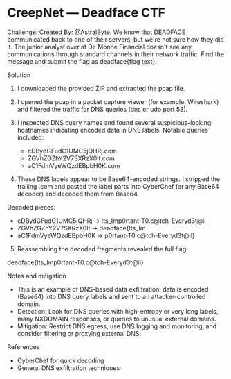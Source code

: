 # CreepNet — Deadface CTF

Challenge: Created By: @AstralByte. We know that DEADFACE communicated back to one of their servers, but we're not sure how they did it. The junior analyst over at De Monne Financial doesn't see any communications through standard channels in their network traffic. Find the message and submit the flag as deadface{flag text}.

Solution

1) I downloaded the provided ZIP and extracted the pcap file.
2) I opened the pcap in a packet capture viewer (for example, Wireshark) and filtered the traffic for DNS queries (dns or udp port 53).
3) I inspected DNS query names and found several suspicious-looking hostnames indicating encoded data in DNS labels. Notable queries included:
   - cDBydGFudC1UMC5jQHRj.com
   - ZGVhZGZhY2V7SXRzX0lt.com
   - aC1FdmVyeWQzdEBpbH0K.com

4) These DNS labels appear to be Base64-encoded strings. I stripped the trailing .com and pasted the label parts into CyberChef (or any Base64 decoder) and decoded them from Base64.

Decoded pieces:
- cDBydGFudC1UMC5jQHRj -> Its_Imp0rtant-T0.c@tch-Everyd3t@il
- ZGVhZGZhY2V7SXRzX0lt -> deadface{Its_Im
- aC1FdmVyeWQzdEBpbH0K -> p0rtant-T0.c@tch-Everyd3t@il}

5) Reassembling the decoded fragments revealed the full flag:

deadface{Its_Imp0rtant-T0.c@tch-Everyd3t@il}

Notes and mitigation

- This is an example of DNS-based data exfiltration: data is encoded (Base64) into DNS query labels and sent to an attacker-controlled domain.  
- Detection: Look for DNS queries with high-entropy or very long labels, many NXDOMAIN responses, or queries to unusual external domains.  
- Mitigation: Restrict DNS egress, use DNS logging and monitoring, and consider filtering or proxying external DNS.

References

- CyberChef for quick decoding
- General DNS exfiltration techniques